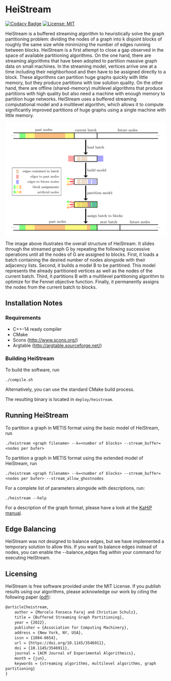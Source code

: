 # HeiStream 
[![Codacy Badge](https://app.codacy.com/project/badge/Grade/315a384a931d4136a89a4b2846ae0475)](https://app.codacy.com/gh/KaHIP/HeiStream/dashboard?utm_source=gh&utm_medium=referral&utm_content=&utm_campaign=Badge_grade)
[![License: MIT](https://img.shields.io/badge/License-MIT-yellow.svg)](https://opensource.org/licenses/MIT)

HeiStream is a buffered streaming algorithm to heuristically solve the graph partitioning problem: dividing the nodes of a graph into k disjoint blocks of roughly the same size while minimizing the number of edges running between blocks.
HeiStream is a first attempt to close a gap observed in the space of available partitioning algorithms. 
On the one hand, there are streaming algorithms that have been adopted to partition massive graph data on small machines. 
In the streaming model, vertices arrive one at a time including their neighborhood and then have to be assigned directly to a block. 
These algorithms can partition huge graphs quickly with little memory, but they produce partitions with low solution quality. 
On the other hand, there are offline (shared-memory) multilevel algorithms that produce partitions with high quality but also need a machine with enough
memory to partition huge networks. 
HeiStream uses a buffered streaming computational model and a multilevel algorithm, which allows it to compute significantly improved partitions of huge graphs using a single machine with little memory.

<p align="center">
<img src="./img/MultilevelBufferedStreamGP.png"
  alt="Overall Structure of HeiStream"
  width="601" >
</p>

The image above illustrates the overall structure of HeiStream. 
It slides through the streamed graph G by repeating the following successive operations until all the nodes of G are assigned to blocks. 
First, it loads a batch containing the desired number of nodes alongside with their adjacency lists. 
Second, it builds a model B to be partitined. 
This model represents the already partitioned vertices as well as the nodes of the current batch. 
Third, it partitions B with a multilevel partitioning algorithm to optimize for the Fennel objective function. 
Finally, it permanently assigns the nodes from the current batch to blocks. 

## Installation Notes

### Requirements

* C++-14 ready compiler 
* CMake 
* Scons (http://www.scons.org/)
* Argtable (http://argtable.sourceforge.net/)

### Building HeiStream

To build the software, run
```shell
./compile.sh
```

Alternatively, you can use the standard CMake build process.

The resulting binary is located in `deploy/heistream`.

## Running HeiStream

To partition a graph in METIS format using the basic model of HeiStream, run

```shell
./heistream <graph filename> --k=<number of blocks> --stream_buffer=<nodes per bufer>
```

To partition a graph in METIS format using the extended model of HeiStream, run

```shell
./heistream <graph filename> --k=<number of blocks> --stream_buffer=<nodes per bufer> --stream_allow_ghostnodes
```

For a complete list of parameters alongside with descriptions, run:

```shell
./heistream --help
```

For a description of the graph format, please have a look at the [KaHiP manual](https://github.com/KaHIP/KaHIP/raw/master/manual/kahip.pdf).

## Edge Balancing

HeiStream was not designed to balance edges, but we have implemented a temporary solution to allow this. 
If you want to balance edges instead of nodes, you can enable the --balance_edges flag within your command for executing HeiStream.

## Licensing

HeiStream is free software provided under the MIT License.
If you publish results using our algorithms, please acknowledge our work by citing the following paper ([pdf](https://dl.acm.org/doi/10.1145/3546911)):

```
@article{heistream,
	author = {Marcelo Fonseca Faraj and Christian Schulz},
	title = {Buffered Streaming Graph Partitioning},
	year = {2022},
	publisher = {Association for Computing Machinery},
	address = {New York, NY, USA},
	issn = {1084-6654},
	url = {https://doi.org/10.1145/3546911},
	doi = {10.1145/3546911},
	journal = {ACM Journal of Experimental Algorithmics},
	month = {jun},
	keywords = {streaming algorithms, multilevel algorithms, graph partitioning}
}
```

